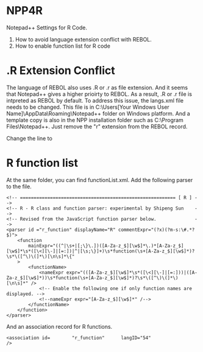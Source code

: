 # NPP4R
Notepad++ Settings for R Code. 

1) How to avoid language extension conflict with REBOL.
2) How to enable function list for R code

# .R Extension Conflict

The language of REBOL also uses .R or .r as file extension. And it seems that Notepad++ gives a higher prioirty to REBOL. As a result, .R or .r file is intpreted as REBOL by default. To address this issue, the langs.xml file needs to be changed. This file is in C:\Users\[Your Windows User Name]\AppData\Roaming\Notepad++ folder on Windows platform. And a template copy is also in the NPP installation folder such as C:\Program Files\Notepad++.  Just remove the "r" extension from the REBOL record. 

Change the line 
<Language name="r rebol" ext="reb" commentLine=";" commentStart="" commentEnd="">
to 
<Language name="rebol" ext="reb" commentLine=";" commentStart="" commentEnd="">
  
 
# R function list

At the same folder, you can find functionList.xml. Add the following parser to the file.
```
<!-- ========================================================= [ R ] -->
<!-- R - R class and function parser: experimental by Shipeng Sun    -->
<!-- Revised from the JavaScript function parser below.              -->
<parser id ="r_function" displayName="R" commentExpr="(?x)(?m-s:\#.*?$)">
	<function
		mainExpr="((^|\s+|[;\}\.])([A-Za-z_$][\w$]*\.)*[A-Za-z_$][\w$]*\s*([\<][\-]|[=:])|^|[\s;\}]+)\s*function(\s+[A-Za-z_$][\w$]*)?\s*\([^\)\(]*\)[\n\s]*\{"
	>
		<functionName>
			<nameExpr expr="(([A-Za-z_$][\w$]*\s*([\<][\-]|[=:]))|([A-Za-z_$][\w$]*))\s*function(\s+[A-Za-z_$][\w$]*)?\s*\([^\)\(]*\)[\n\s]*" />
			<!-- Enable the following one if only function names are displayed. -->
			<!--nameExpr expr="[A-Za-z_$][\w$]*" /-->
		</functionName>
	</function>
</parser>
```

And an association record for R functions.

```
<association id=       	"r_function"   	  langID="54"                          />
```

